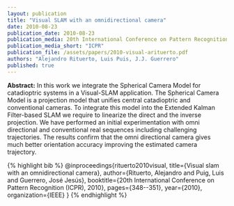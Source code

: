 ```yaml
---
layout: publication
title: "Visual SLAM with an omnidirectional camera"
date: 2010-08-23
publication_date: 2010-08-23
publication_media: 20th International Conference on Pattern Recognition (ICPR), 2010
publication_media_short: "ICPR"
publication_file: /assets/papers/2010-visual-arituerto.pdf
authors: "Alejandro Rituerto, Luis Puis, J.J. Guerrero"
published: true
---
```


**Abstract:**
In this work we integrate the Spherical Camera Model for catadioptric systems in a Visual-SLAM application. The Spherical Camera Model is a projection model that unifies central catadioptric and conventional cameras. To integrate this model into the Extended Kalman Filter-based SLAM we require to linearize the direct and the inverse projection. We have performed an initial experimentation with omni directional and conventional real sequences including challenging trajectories. The results confirm that the omni directional camera gives much better orientation accuracy improving the estimated camera trajectory.

{% highlight bib %}
@inproceedings{rituerto2010visual,
title={Visual slam with an omnidirectional camera},
author={Rituerto, Alejandro and Puig, Luis and Guerrero, José Jesús},
booktitle={20th International Conference on Pattern Recognition (ICPR), 2010},
pages={348--351},
year={2010},
organization={IEEE}
}
{% endhighlight %}
